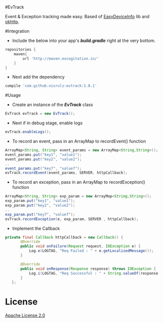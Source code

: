 #EvTrack

Event & Exception tracking made easy.
Based of [EasyDeviceInfo](https://github.com/nisrulz/mavenrepo/tree/master/releases/com/github/nisrulz/easydeviceinfo) lib and [okhttp](https://github.com/square/okhttp).

#Integration
- Include the below into your app's ***build.gradle*** right at the very bottom.
```gradle
repositories {
    maven{
        url 'http://maven.excogitation.in/'
    }
}
```
- Next add the dependency
```gradle
compile 'com.github.nisrulz:evtrack:1.0.1'
```

#Usage
+ Create an instance of the ***EvTrack*** class
```java
EvTrack evTrack = new EvTrack();
```

+ Next if in debug stage, enable logs
```java
evTrack.enableLogs();
```

+ To record an event, pass in an ArrayMap to recordEvent() function
```java
ArrayMap<String, String> event_params = new ArrayMap<String,String>();
event_params.put("key1", "value1");
event_params.put("key2", "value2");
..
event_params.put("key7", "value7");
evTrack.recordEvent(event_params, SERVER, httpCallback);
```

+ To record an exception, pass in an ArrayMap to recordException() function
```java
ArrayMap<String, String> exp_param = new ArrayMap<String,String>();
exp_param.put("key1", "value1");
exp_param.put("key2", "value2");
..
exp_param.put("key7", "value7");
evTrack.recordException(e, exp_param, SERVER , httpCallback);
```
+ Implement the Callback
```java
private final Callback httpCallback = new Callback() {
       @Override
       public void onFailure(Request request, IOException e) {
           Log.e(LOGTAG, "Req Failed : " + e.getLocalizedMessage());
       }

       @Override
       public void onResponse(Response response) throws IOException {
           Log.i(LOGTAG, "Req Successful : " + String.valueOf(response.code()));
       }
   };
```

# License

 <a rel="license" href="http://www.apache.org/licenses/LICENSE-2.0.html" target="_blank">Apache License 2.0</a>
